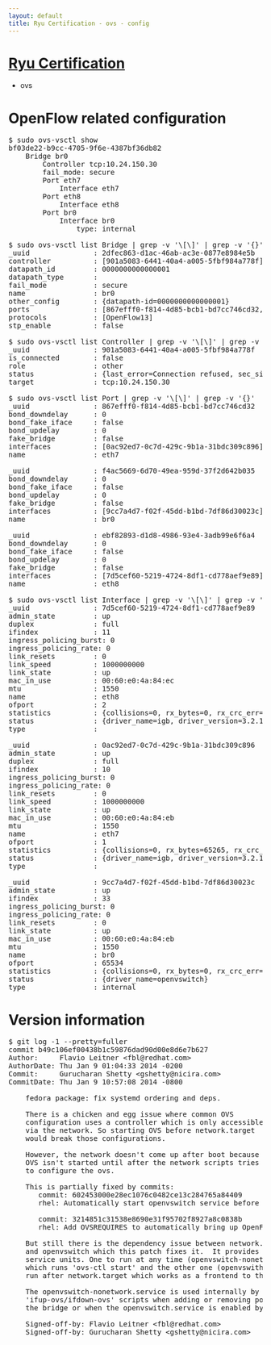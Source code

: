 ```yaml
---
layout: default
title: Ryu Certification - ovs - config
---
```

# [Ryu Certification](http://osrg.github.io/ryu/certification.html)
* ovs 

# OpenFlow related configuration
<pre>
$ sudo ovs-vsctl show
bf03de22-b9cc-4705-9f6e-4387bf36db82
    Bridge br0
        Controller tcp:10.24.150.30
        fail_mode: secure
        Port eth7
            Interface eth7
        Port eth8
            Interface eth8
        Port br0
            Interface br0
                type: internal

$ sudo ovs-vsctl list Bridge | grep -v '\[\]' | grep -v '{}'
_uuid               : 2dfec863-d1ac-46ab-ac3e-0877e8984e5b
controller          : [901a5083-6441-40a4-a005-5fbf984a778f]
datapath_id         : 0000000000000001
datapath_type       : 
fail_mode           : secure
name                : br0
other_config        : {datapath-id=0000000000000001}
ports               : [867efff0-f814-4d85-bcb1-bd7cc746cd32, ebf82893-d1d8-4986-93e4-3adb99e6f6a4, f4ac5669-6d70-49ea-959d-37f2d642b035]
protocols           : [OpenFlow13]
stp_enable          : false

$ sudo ovs-vsctl list Controller | grep -v '\[\]' | grep -v '{}'
_uuid               : 901a5083-6441-40a4-a005-5fbf984a778f
is_connected        : false
role                : other
status              : {last_error=Connection refused, sec_since_connect=352, sec_since_disconnect=1, state=BACKOFF}
target              : tcp:10.24.150.30

$ sudo ovs-vsctl list Port | grep -v '\[\]' | grep -v '{}'
_uuid               : 867efff0-f814-4d85-bcb1-bd7cc746cd32
bond_downdelay      : 0
bond_fake_iface     : false
bond_updelay        : 0
fake_bridge         : false
interfaces          : [0ac92ed7-0c7d-429c-9b1a-31bdc309c896]
name                : eth7

_uuid               : f4ac5669-6d70-49ea-959d-37f2d642b035
bond_downdelay      : 0
bond_fake_iface     : false
bond_updelay        : 0
fake_bridge         : false
interfaces          : [9cc7a4d7-f02f-45dd-b1bd-7df86d30023c]
name                : br0

_uuid               : ebf82893-d1d8-4986-93e4-3adb99e6f6a4
bond_downdelay      : 0
bond_fake_iface     : false
bond_updelay        : 0
fake_bridge         : false
interfaces          : [7d5cef60-5219-4724-8df1-cd778aef9e89]
name                : eth8

$ sudo ovs-vsctl list Interface | grep -v '\[\]' | grep -v '{}'
_uuid               : 7d5cef60-5219-4724-8df1-cd778aef9e89
admin_state         : up
duplex              : full
ifindex             : 11
ingress_policing_burst: 0
ingress_policing_rate: 0
link_resets         : 0
link_speed          : 1000000000
link_state          : up
mac_in_use          : 00:60:e0:4a:84:ec
mtu                 : 1550
name                : eth8
ofport              : 2
statistics          : {collisions=0, rx_bytes=0, rx_crc_err=0, rx_dropped=0, rx_errors=0, rx_frame_err=0, rx_over_err=0, rx_packets=0, tx_bytes=20536, tx_dropped=0, tx_errors=0, tx_packets=220}
status              : {driver_name=igb, driver_version=3.2.10-k, firmware_version=3.10-0}
type                : 

_uuid               : 0ac92ed7-0c7d-429c-9b1a-31bdc309c896
admin_state         : up
duplex              : full
ifindex             : 10
ingress_policing_burst: 0
ingress_policing_rate: 0
link_resets         : 0
link_speed          : 1000000000
link_state          : up
mac_in_use          : 00:60:e0:4a:84:eb
mtu                 : 1550
name                : eth7
ofport              : 1
statistics          : {collisions=0, rx_bytes=65265, rx_crc_err=0, rx_dropped=0, rx_errors=0, rx_frame_err=0, rx_over_err=0, rx_packets=660, tx_bytes=0, tx_dropped=0, tx_errors=0, tx_packets=0}
status              : {driver_name=igb, driver_version=3.2.10-k, firmware_version=3.10-0}
type                : 

_uuid               : 9cc7a4d7-f02f-45dd-b1bd-7df86d30023c
admin_state         : up
ifindex             : 33
ingress_policing_burst: 0
ingress_policing_rate: 0
link_resets         : 0
link_state          : up
mac_in_use          : 00:60:e0:4a:84:eb
mtu                 : 1550
name                : br0
ofport              : 65534
statistics          : {collisions=0, rx_bytes=0, rx_crc_err=0, rx_dropped=0, rx_errors=0, rx_frame_err=0, rx_over_err=0, rx_packets=0, tx_bytes=0, tx_dropped=0, tx_errors=0, tx_packets=0}
status              : {driver_name=openvswitch}
type                : internal
</pre>

# Version information
<pre>
$ git log -1 --pretty=fuller
commit b49c106ef00438b1c59876dad90d00e8d6e7b627
Author:     Flavio Leitner &lt;fbl@redhat.com&gt;
AuthorDate: Thu Jan 9 01:04:33 2014 -0200
Commit:     Gurucharan Shetty &lt;gshetty@nicira.com&gt;
CommitDate: Thu Jan 9 10:57:08 2014 -0800

    fedora package: fix systemd ordering and deps.
    
    There is a chicken and egg issue where common OVS
    configuration uses a controller which is only accessible
    via the network. So starting OVS before network.target
    would break those configurations.
    
    However, the network doesn't come up after boot because
    OVS isn't started until after the network scripts tries
    to configure the ovs.
    
    This is partially fixed by commits:
       commit: 602453000e28ec1076c0482ce13c284765a84409
       rhel: Automatically start openvswitch service before bringing an ovs interfa
    
       commit: 3214851c31538e8690e31f95702f8927a8c0838b
       rhel: Add OVSREQUIRES to automatically bring up OpenFlow interface dependencies
    
    But still there is the dependency issue between network.target
    and openvswitch which this patch fixes it.  It provides two systemd
    service units. One to run at any time (openvswitch-nonetwork.service)
    which runs 'ovs-ctl start' and the other one (openvswith.service) to
    run after network.target which works as a frontend to the admin.
    
    The openvswitch-nonetwork.service is used internally by the
    'ifup-ovs/ifdown-ovs' scripts when adding or removing ports to
    the bridge or when the openvswitch.service is enabled by the admin.
    
    Signed-off-by: Flavio Leitner &lt;fbl@redhat.com&gt;
    Signed-off-by: Gurucharan Shetty &lt;gshetty@nicira.com&gt;
</pre>
